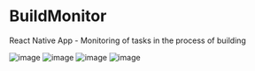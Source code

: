 # BuildMonitor
React Native App - Monitoring of tasks in the process of building

![image](https://user-images.githubusercontent.com/85961114/231185411-f43fc879-9bae-42ac-943d-b1d9d9cb14b6.png)
![image](https://user-images.githubusercontent.com/85961114/231185456-10bceb71-984b-4166-8835-e26fc8b5b92c.png)
![image](https://user-images.githubusercontent.com/85961114/231186543-a316fbce-c774-4b02-b00e-f108166a327d.png)
![image](https://user-images.githubusercontent.com/85961114/231186618-03f027a5-e4e3-45e4-bcfc-1f071c9fe166.png)
